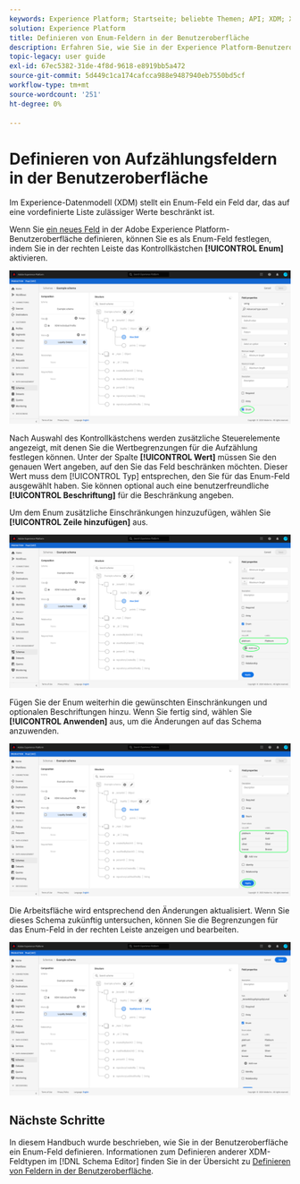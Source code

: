 ```yaml
---
keywords: Experience Platform; Startseite; beliebte Themen; API; XDM; XDM; XDM-System; Experience-Datenmodell; Datenmodell; ui; Workspace; Enum; Feld;
solution: Experience Platform
title: Definieren von Enum-Feldern in der Benutzeroberfläche
description: Erfahren Sie, wie Sie in der Experience Platform-Benutzeroberfläche ein Enum-Feld definieren.
topic-legacy: user guide
exl-id: 67ec5382-31de-4f8d-9618-e8919bb5a472
source-git-commit: 5d449c1ca174cafcca988e9487940eb7550bd5cf
workflow-type: tm+mt
source-wordcount: '251'
ht-degree: 0%

---
```


# Definieren von Aufzählungsfeldern in der Benutzeroberfläche

Im Experience-Datenmodell (XDM) stellt ein Enum-Feld ein Feld dar, das auf eine vordefinierte Liste zulässiger Werte beschränkt ist.

Wenn Sie [ein neues Feld](./overview.md#define) in der Adobe Experience Platform-Benutzeroberfläche definieren, können Sie es als Enum-Feld festlegen, indem Sie in der rechten Leiste das Kontrollkästchen **[!UICONTROL Enum]** aktivieren.

![](../../images/ui/fields/special/enum.png)

Nach Auswahl des Kontrollkästchens werden zusätzliche Steuerelemente angezeigt, mit denen Sie die Wertbegrenzungen für die Aufzählung festlegen können. Unter der Spalte **[!UICONTROL Wert]** müssen Sie den genauen Wert angeben, auf den Sie das Feld beschränken möchten. Dieser Wert muss dem [!UICONTROL Typ] entsprechen, den Sie für das Enum-Feld ausgewählt haben. Sie können optional auch eine benutzerfreundliche **[!UICONTROL Beschriftung]** für die Beschränkung angeben.

Um dem Enum zusätzliche Einschränkungen hinzuzufügen, wählen Sie **[!UICONTROL Zeile hinzufügen]** aus.

![](../../images/ui/fields/special/enum-add-row.png)

Fügen Sie der Enum weiterhin die gewünschten Einschränkungen und optionalen Beschriftungen hinzu. Wenn Sie fertig sind, wählen Sie **[!UICONTROL Anwenden]** aus, um die Änderungen auf das Schema anzuwenden.

![](../../images/ui/fields/special/enum-configured.png)

Die Arbeitsfläche wird entsprechend den Änderungen aktualisiert. Wenn Sie dieses Schema zukünftig untersuchen, können Sie die Begrenzungen für das Enum-Feld in der rechten Leiste anzeigen und bearbeiten.

![](../../images/ui/fields/special/enum-applied.png)

## Nächste Schritte

In diesem Handbuch wurde beschrieben, wie Sie in der Benutzeroberfläche ein Enum-Feld definieren. Informationen zum Definieren anderer XDM-Feldtypen im [!DNL Schema Editor] finden Sie in der Übersicht zu [Definieren von Feldern in der Benutzeroberfläche](./overview.md#special).

